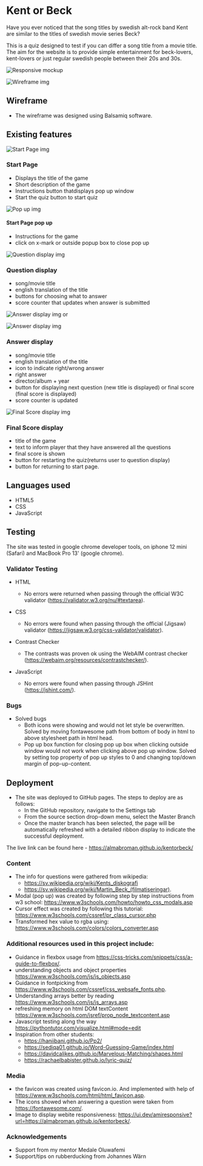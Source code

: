 # Kent or Beck

Have you ever noticed that the song titles by swedish alt-rock band Kent are similar to the titles of swedish movie series Beck?

This is a quiz designed to test if you can differ a song title from a movie title. The aim for the website is to provide simple entertainment for beck-lovers, kent-lovers or just regular swedish people between their 20s and 30s.

![Responsive mockup](readme-assets/kentorbeck-resp.png)

![Wireframe img](readme-assets/kent-or-beck-wireframe.png)

## Wireframe

- The wireframe was designed using Balsamiq software.

## Existing features

![Start Page img](readme-assets/Startpage.png)

### Start Page

- Displays the title of the game
- Short description of the game
- Instructions button thatdisplays pop up window
- Start the quiz button to start quiz

![Pop up img](readme-assets/pop-up.png)

#### Start Page pop up

- Instructions for the game
- click on x-mark or outside popup box to close pop up
  
![Question display img](readme-assets/questiondisplay.png)

### Question display

- song/movie title
- english translation of the title
- buttons for choosing what to answer
- score counter that updates when answer is submitted

![Answer display img](readme-assets/right-answer-display.png)
or

![Answer display img](readme-assets/wrong-answer-display.png)

### Answer display

- song/movie title
- english translation of the title
- icon to indicate right/wrong answer
- right answer
- director/album + year
- button for displaying next question (new title is displayed) or final score (final score is displayed)
- score counter is updated

![Final Score display img](readme-assets/final-score-display.png)

### Final Score display

- title of the game
- text to inform player that they have answered all the questions
- final score is shown
- button for restarting the quiz(returns user to question display)
- button for returning to start page.

## Languages used

- HTML5
- CSS
- JavaScript

## Testing

The site was tested in google chrome developer tools, on iphone 12 mini (Safari) and MacBook Pro 13' (google chrome).

### Validator Testing

- HTML
  - No errors were returned when passing through the official W3C validator (<https://validator.w3.org/nu/#textarea>).

- CSS
  - No errors were found when passing through the official (Jigsaw) validator (<https://jigsaw.w3.org/css-validator/validator>).

- Contrast Checker
  - The contrasts was proven ok using the WebAIM contrast checker (<https://webaim.org/resources/contrastchecker/>).

- JavaScript
  - No errors were found when passing through JSHint (<https://jshint.com/>).

### Bugs

- Solved bugs
  - Both icons were showing and would not let style be overwritten. Solved by moving fontawesome path from bottom of body in html to above stylesheet path in html head.
  - Pop up box function for closing pop up box when clicking outside window would not work when clicking above pop up window. Solved by setting top property of  pop up styles to 0 and changing top/down margin of  pop-up-content.

## Deployment

- The site was deployed to GitHub pages. The steps to deploy are as follows:
  - In the GitHub repository, navigate to the Settings tab
  - From the source section drop-down menu, select the Master Branch
  - Once the master branch has been selected, the page will be automatically refreshed with a detailed ribbon display to indicate the successful deployment.

The live link can be found here - <https://almabroman.github.io/kentorbeck/>

### Content

- The info for questions were gathered from wikipedia:
  - <https://sv.wikipedia.org/wiki/Kents_diskografi>
  - <https://sv.wikipedia.org/wiki/Martin_Beck_(filmatiseringar)>.
- Modal (pop up) was created by following step by step instructions from w3 school: <https://www.w3schools.com/howto/howto_css_modals.asp>
- Cursor effect was created by following this tutorial: <https://www.w3schools.com/cssref/pr_class_cursor.php>
- Transformed hex value to rgba using: <https://www.w3schools.com/colors/colors_converter.asp>

### Additional resources used in this project include:

- Guidance in flexbox usage from <https://css-tricks.com/snippets/css/a-guide-to-flexbox/>.
- understanding objects and object properties <https://www.w3schools.com/js/js_objects.asp>
- Guidance in fontpicking from <https://www.w3schools.com/cssref/css_websafe_fonts.php>.
- Understanding arrays better by reading <https://www.w3schools.com/js/js_arrays.asp>
- refreshing memory on html DOM textContent <https://www.w3schools.com/jsref/prop_node_textcontent.asp>
- Javascript testing along the way <https://pythontutor.com/visualize.html#mode=edit>
- Inspiration from other students:
  - <https://haniibani.github.io/Pp2/>
  - <https://sediqa01.github.io/Word-Guessing-Game/index.html>
  - <https://davidcalikes.github.io/Marvelous-Matching/shapes.html>
  - <https://rachaelbabister.github.io/lyric-quiz/>

### Media

- the favicon was created using favicon.io. And implemented with help of <https://www.w3schools.com/html/html_favicon.asp>.
- The icons showed when answering a question were taken from <https://fontawesome.com/>.
- Image to display webite responsiveness: <https://ui.dev/amiresponsive?url=https://almabroman.github.io/kentorbeck/>.

### Acknowledgements

- Support from my mentor Medale Oluwafemi
- Support/tips on rubberducking from Johannes Wärn
